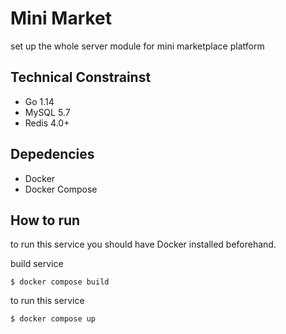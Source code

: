 # Mini Market

set up the whole server module for mini marketplace platform

## Technical Constrainst
* Go 1.14
* MySQL 5.7
* Redis 4.0+

## Depedencies
* Docker
* Docker Compose

## How to run
to run this service you should have Docker installed beforehand. 

build service
```sh-session
$ docker compose build
```

to run this service
```sh-session
$ docker compose up
```